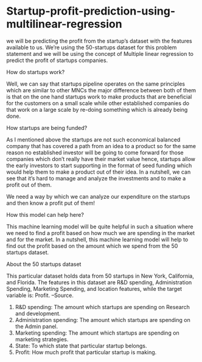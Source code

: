 # Startup-profit-prediction-using-multilinear-regression
we will be predicting the profit from the startup’s dataset with the features available to us. We’re using the 50-startups dataset for this problem statement and we will be using the concept of Multiple linear regression to predict the profit of startups companies.

How do startups work?

Well, we can say that startups pipeline operates on the same principles which are similar to other MNCs the major difference between both of them is that on the one hand startups work to make products that are beneficial for the customers on a small scale while other established companies do that work on a large scale by re-doing something which is already being done.


How startups are being funded?

As I mentioned above the startups are not such economical balanced company that has covered a path from an idea to a product so for the same reason no established investor will be going to come forward for those companies which don’t really have their market value hence, startups allow the early investors to start supporting in the format of seed funding which would help them to make a product out of their idea. In a nutshell, we can see that it’s hard to manage and analyze the investments and to make a profit out of them.

We need a way by which we can analyze our expenditure on the startups and then know a profit put of them!

How this model can help here?

This machine learning model will be quite helpful in such a situation where we need to find a profit based on how much we are spending in the market and for the market. In a nutshell, this machine learning model will help to find out the profit based on the amount which we spend from the 50 startups dataset.

About the 50 startups dataset

This particular dataset holds data from 50 startups in New York, California, and Florida. The features in this dataset are R&D spending, Administration Spending, Marketing Spending, and location features, while the target variable is: Profit. –Source.

1. R&D spending: The amount which startups are spending on Research and development.
2. Administration spending: The amount which startups are spending on the Admin panel.
3. Marketing spending: The amount which startups are spending on marketing strategies.
4. State: To which state that particular startup belongs.
5. Profit: How much profit that particular startup is making.


